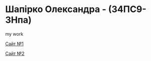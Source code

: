 # Шапірко Олександра - (34ПС9-3Нпа)

my work

[Сайт №1](shapirko-sasha.github.io/ "my first work")

[Сайт №2](shapirko-sasha.github.io/Site2 "my second work")

